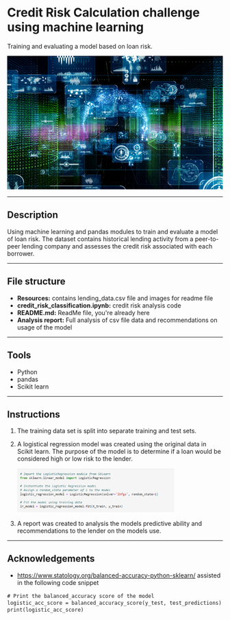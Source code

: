 # Credit Risk Calculation challenge using machine learning
Training and evaluating a model based on loan risk.

<img width="1440" alt="Belly button cleaning" src="https://github.com/Tarynfo1/credit-risk-classification/blob/c1d14fe59eeafc9b9def13852ce72a15411f7be6/Resources/title_image.jpg">

*** 
## Description
Using machine learning and pandas modules to train and evaluate a model of loan risk. The dataset contains historical lending activity from a peer-to-peer lending company and assesses the credit risk associated with each borrower.

***
## File structure
- __Resources:__ contains lending_data.csv file and images for readme file
- __credit_risk_classification.ipynb:__ credit risk analysis code
- __README.md:__ ReadMe file, you're already here
- __Analysis report:__ Full analysis of csv file data and recommendations on usage of the model

***
## Tools
- Python
- pandas
- Scikit learn
***
## Instructions
1. The training data set is split into separate training and test sets.

2. A logistical regression model was created using the original data in Scikit learn. The purpose of the model is to determine if a loan would be considered high or low risk to the lender.  
    
    <img width="366" alt="bar_chart" src="https://github.com/Tarynfo1/credit-risk-classification/blob/a98de1eee9ed0a77bc50746eef75e268bb3c0eac/Resources/M21_logisticalregres.png">

  4. A report was created to analysis the models predictive ability and recommendations to the lender on the models use.
 
***
## Acknowledgements
- https://www.statology.org/balanced-accuracy-python-sklearn/ assisted in the following code snippet
```
# Print the balanced_accuracy score of the model
logistic_acc_score = balanced_accuracy_score(y_test, test_predictions)
print(logistic_acc_score)
```

